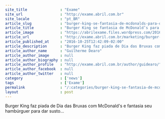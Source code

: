 ```yaml
---
site_title               : "Exame"
site_url                 : "http://exame.abril.com.br"
site_locale              : "pt_BR"
article_slug             : "burger-king-se-fantasia-de-mcdonalds-para-o-halloween"
article_title            : "Burger King se fantasia de McDonald’s para o Halloween"
article_image            : "https://abrilexame.files.wordpress.com/2016/10/14718740_1666096373720897_7519289993072485850_n.jpg?quality=70&strip=all&w=680"
article_url              : "http://exame.abril.com.br/marketing/burger-king-fantasia-mcdonalds-halloween/"
article_published_at     : "2016-10-25T12:42:09-02:00"
article_description      : "Burger King faz piada de Dia das Bruxas com McDonald's e fantasia seu hambúrguer para dar susto..."
article_author_name      : "Guilherme Dearo"
article_author_image     : null
article_author_biography : null
article_author_profile   : "http://exame.abril.com.br/author/guidearo/"
article_author_facebook  : null
article_author_twitter   : null
category                 : ['news']
tags                     : ['Exame']
permalink                : "/:categories/burger-king-se-fantasia-de-mcdonalds-para-o-halloween/"
layout                   : post
---
```


Burger King faz piada de Dia das Bruxas com McDonald's e fantasia seu hambúrguer para dar susto...
